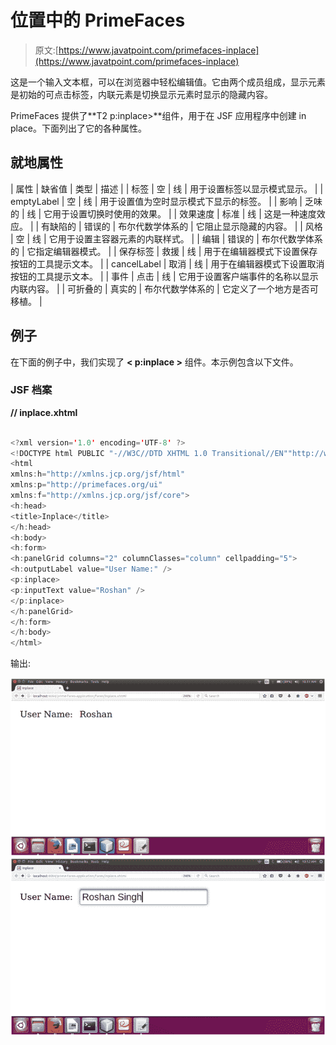 # 位置中的 PrimeFaces

> 原文:[https://www.javatpoint.com/primefaces-inplace](https://www.javatpoint.com/primefaces-inplace)

这是一个输入文本框，可以在浏览器中轻松编辑值。它由两个成员组成，显示元素是初始的可点击标签，内联元素是切换显示元素时显示的隐藏内容。

PrimeFaces 提供了**T2 p:inplace>**组件，用于在 JSF 应用程序中创建 in place。下面列出了它的各种属性。

## 就地属性

| 属性 | 缺省值 | 类型 | 描述 |
| 标签 | 空 | 线 | 用于设置标签以显示模式显示。 |
| emptyLabel | 空 | 线 | 用于设置值为空时显示模式下显示的标签。 |
| 影响 | 乏味的 | 线 | 它用于设置切换时使用的效果。 |
| 效果速度 | 标准 | 线 | 这是一种速度效应。 |
| 有缺陷的 | 错误的 | 布尔代数学体系的 | 它阻止显示隐藏的内容。 |
| 风格 | 空 | 线 | 它用于设置主容器元素的内联样式。 |
| 编辑 | 错误的 | 布尔代数学体系的 | 它指定编辑器模式。 |
| 保存标签 | 救援 | 线 | 用于在编辑器模式下设置保存按钮的工具提示文本。 |
| cancelLabel | 取消 | 线 | 用于在编辑器模式下设置取消按钮的工具提示文本。 |
| 事件 | 点击 | 线 | 它用于设置客户端事件的名称以显示内联内容。 |
| 可折叠的 | 真实的 | 布尔代数学体系的 | 它定义了一个地方是否可移植。 |

## 例子

在下面的例子中，我们实现了 **< p:inplace >** 组件。本示例包含以下文件。

### JSF 档案

**// inplace.xhtml**

```java

<?xml version='1.0' encoding='UTF-8' ?>
<!DOCTYPE html PUBLIC "-//W3C//DTD XHTML 1.0 Transitional//EN""http://www.w3.org/TR/xhtml1/DTD/xhtml1-transitional.dtd">
<html 
xmlns:h="http://xmlns.jcp.org/jsf/html"
xmlns:p="http://primefaces.org/ui"
xmlns:f="http://xmlns.jcp.org/jsf/core">
<h:head>
<title>Inplace</title>
</h:head>
<h:body>
<h:form>
<h:panelGrid columns="2" columnClasses="column" cellpadding="5">
<h:outputLabel value="User Name:" />
<p:inplace>
<p:inputText value="Roshan" />
</p:inplace>
</h:panelGrid>
</h:form>
</h:body>
</html>

```

输出:

![PrimeFaces Inplace 1](img/32aac2f133748cb76a6ca71b4f6f488f.png)
![PrimeFaces Inplace 2](img/a003c73a1e878b7325a76e10966ce495.png)